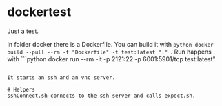 # dockertest
Just a test.

In folder docker there is a Dockerfile. You can build it with ```python
docker build --pull --rm -f "Dockerfile" -t test:latest "."
```. Run happens with ```python
docker run --rm -it -p 2121:22 -p 6001:5901/tcp test:latest"
```. Keep attention to the port forwarding.

It starts an ssh and an vnc server.

# Helpers
sshConnect.sh connects to the ssh server and calls expect.sh. 
